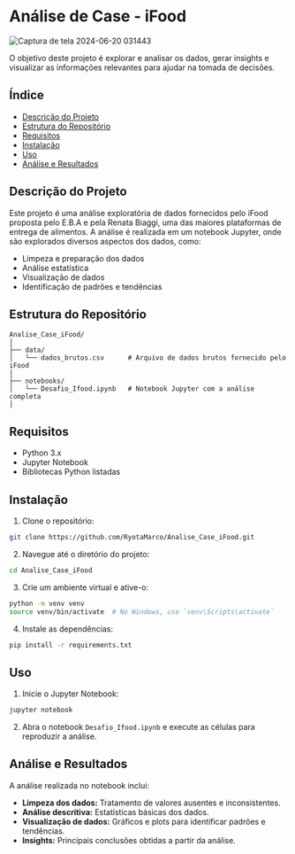 # Análise de Case - iFood


![Captura de tela 2024-06-20 031443](https://github.com/RyotaMarco/Analise_Case_iFood/assets/91039085/8b39dc0d-630a-4b94-9fce-a4efb5539cf7)

O objetivo deste projeto é explorar e analisar os dados, gerar insights e visualizar as informações relevantes para ajudar na tomada de decisões.

## Índice

- [Descrição do Projeto](#descrição-do-projeto)
- [Estrutura do Repositório](#estrutura-do-repositório)
- [Requisitos](#requisitos)
- [Instalação](#instalação)
- [Uso](#uso)
- [Análise e Resultados](#análise-e-resultados)

## Descrição do Projeto

Este projeto é uma análise exploratória de dados fornecidos pelo iFood proposta pelo E.B.A e pela Renata Biaggi, uma das maiores plataformas de entrega de alimentos. A análise é realizada em um notebook Jupyter, onde são explorados diversos aspectos dos dados, como:

- Limpeza e preparação dos dados
- Análise estatística
- Visualização de dados
- Identificação de padrões e tendências

## Estrutura do Repositório

```
Analise_Case_iFood/
│
├── data/
│   └── dados_brutos.csv      # Arquivo de dados brutos fornecido pelo iFood
│
├── notebooks/
│   └── Desafio_Ifood.ipynb   # Notebook Jupyter com a análise completa
│
```

## Requisitos

- Python 3.x
- Jupyter Notebook
- Bibliotecas Python listadas

## Instalação

1. Clone o repositório:

```bash
git clone https://github.com/RyotaMarco/Analise_Case_iFood.git
```

2. Navegue até o diretório do projeto:

```bash
cd Analise_Case_iFood
```

3. Crie um ambiente virtual e ative-o:

```bash
python -m venv venv
source venv/bin/activate  # No Windows, use `venv\Scripts\activate`
```

4. Instale as dependências:

```bash
pip install -r requirements.txt
```

## Uso

1. Inicie o Jupyter Notebook:

```bash
jupyter notebook
```

2. Abra o notebook `Desafio_Ifood.ipynb` e execute as células para reproduzir a análise.

## Análise e Resultados

A análise realizada no notebook inclui:

- **Limpeza dos dados:** Tratamento de valores ausentes e inconsistentes.
- **Análise descritiva:** Estatísticas básicas dos dados.
- **Visualização de dados:** Gráficos e plots para identificar padrões e tendências.
- **Insights:** Principais conclusões obtidas a partir da análise.
